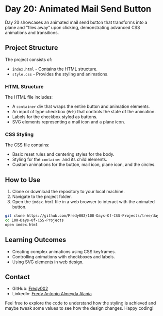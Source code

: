 # Day 20: Animated Mail Send Button

Day 20 showcases an animated mail send button that transforms into a plane and "flies away" upon clicking, demonstrating advanced CSS animations and transitions.

## Project Structure

The project consists of:

- `index.html` - Contains the HTML structure.
- `style.css` - Provides the styling and animations.

### HTML Structure

The HTML file includes:

- A `container` div that wraps the entire button and animation elements.
- An input of type checkbox (`#cb`) that controls the state of the animation.
- Labels for the checkbox styled as buttons.
- SVG elements representing a mail icon and a plane icon.

### CSS Styling

The CSS file contains:

- Basic reset rules and centering styles for the body.
- Styling for the `container` and its child elements.
- Custom animations for the button, mail icon, plane icon, and the circles.

## How to Use

1. Clone or download the repository to your local machine.
2. Navigate to the project folder.
3. Open the `index.html` file in a web browser to interact with the animated button.



```bash
git clone https://github.com/Fredy002/100-Days-Of-CSS-Projects/tree/day_11-20/day_20
cd 100-Days-Of-CSS-Projects
open index.html
```

## Learning Outcomes

- Creating complex animations using CSS keyframes.
- Controlling animations with checkboxes and labels.
- Using SVG elements in web design.

## Contact

- GitHub: [Fredy002](https://github.com/Fredy002)
- LinkedIn: [Fredy Antonio Almeyda Alania](https://www.linkedin.com/in/fredy-antonio-almeyda-alania/)

Feel free to explore the code to understand how the styling is achieved and maybe tweak some values to see how the design changes. Happy coding!

